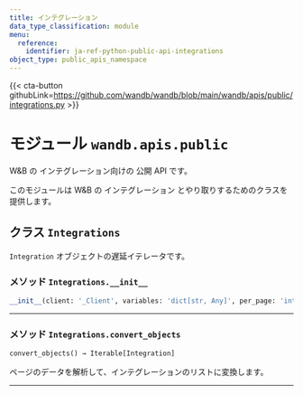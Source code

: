 ```yaml
---
title: インテグレーション
data_type_classification: module
menu:
  reference:
    identifier: ja-ref-python-public-api-integrations
object_type: public_apis_namespace
---
```


{{< cta-button githubLink=https://github.com/wandb/wandb/blob/main/wandb/apis/public/integrations.py >}}




# <kbd>モジュール</kbd> `wandb.apis.public`
W&B の インテグレーション向けの 公開 API です。 

このモジュールは W&B の インテグレーション とやり取りするためのクラスを提供します。 

## <kbd>クラス</kbd> `Integrations`
`Integration` オブジェクトの遅延イテレータです。 

### <kbd>メソッド</kbd> `Integrations.__init__`

```python
__init__(client: '_Client', variables: 'dict[str, Any]', per_page: 'int' = 50)
```






---



### <kbd>メソッド</kbd> `Integrations.convert_objects`

```python
convert_objects() → Iterable[Integration]
```

ページのデータを解析して、インテグレーションのリストに変換します。 


---